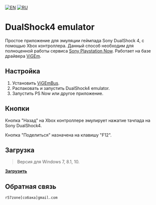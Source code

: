 [![EN](https://user-images.githubusercontent.com/9499881/33184537-7be87e86-d096-11e7-89bb-f3286f752bc6.png)](https://github.com/r57zone/DualShock4-emulator/) 
[![RU](https://user-images.githubusercontent.com/9499881/27683795-5b0fbac6-5cd8-11e7-929c-057833e01fb1.png)](https://github.com/r57zone/DualShock4-emulator/blob/master/README.RU.md)
# DualShock4 emulator
Простое приложение для эмуляции геймпада Sony DualShock 4, с помощью Xbox контроллера. Данный способ необходим для полноценной работы сервиса [Sony Playstation Now](https://www.playstation.com/en-us/explore/playstation-now/). Работает на базе драйвера [ViGEm](https://github.com/ViGEm).

## Настройка
1. Установить [ViGEmBus](https://github.com/ViGEm/ViGEmBus/releases).
2. Распаковать и запустить DualShock4 emulator.
3. Запустить PS Now или другое приложение.

## Кнопки
Кнопка "Назад" на Xbox контроллере эмулирует нажатие тачпада на Sony DualShock4.

Кнопка "Поделиться" назначена на клавишу "F12".

## Загрузка
>Версия для Windows 7, 8.1, 10.

**[Загрузить](https://github.com/r57zone/DualShock4-emulator)**

## Обратная связь
`r57zone[собака]gmail.com`
